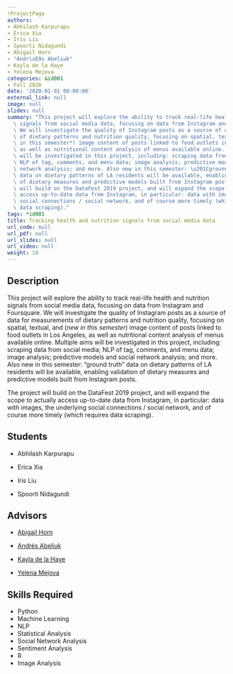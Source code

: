 ```yaml
---
!ProjectPage
authors:
- Abhilash Karpurapu
- Erica Xia
- Iris Liu
- Spoorti Nidagundi
- Abigail Horn
- "Andr\xE9s Abeliuk"
- Kayla de la Haye
- Yelena Mejova
categories: &id001
- Fall 2020
date: '2020-01-01 00:00:00'
external_link: null
image: null
slides: null
summary: "This project will explore the ability to track real-life health and nutrition\
  \ signals from social media data, focusing on data from Instagram and Foursquare.\
  \ We will investigate the quality of Instagram posts as a source of data for measurements\
  \ of dietary patterns and nutrition quality, focusing on spatial, textual, and (*new\
  \ in this semester*) image content of posts linked to food outlets in Los Angeles,\
  \ as well as nutritional content analysis of menus available online. Multiple aims\
  \ will be investigated in this project, including: scraping data from social media;\
  \ NLP of tag, comments, and menu data; image analysis; predictive models and social\
  \ network analysis; and more. Also new in this semester: \u201Cground truth\u201D\
  \ data on dietary patterns of LA residents will be available, enabling validation\
  \ of dietary measures and predictive models built from Instagram posts.\n\nThe project\
  \ will build on the DataFest 2019 project, and will expand the scope to actually\
  \ access up-to-date data from Instagram, in particular: data with images, the underlying\
  \ social connections / social network, and of course more timely (which requires\
  \ data scraping)."
tags: *id001
title: Tracking health and nutrition signals from social media data
url_code: null
url_pdf: null
url_slides: null
url_video: null
weight: 10
---
```

## Description

This project will explore the ability to track real-life health and nutrition signals from social media data, focusing on data from Instagram and Foursquare. We will investigate the quality of Instagram posts as a source of data for measurements of dietary patterns and nutrition quality, focusing on spatial, textual, and (*new in this semester*) image content of posts linked to food outlets in Los Angeles, as well as nutritional content analysis of menus available online. Multiple aims will be investigated in this project, including: scraping data from social media; NLP of tag, comments, and menu data; image analysis; predictive models and social network analysis; and more. Also new in this semester: “ground truth” data on dietary patterns of LA residents will be available, enabling validation of dietary measures and predictive models built from Instagram posts.

The project will build on the DataFest 2019 project, and will expand the scope to actually access up-to-date data from Instagram, in particular: data with images, the underlying social connections / social network, and of course more timely (which requires data scraping).





## Students

* Abhilash Karpurapu

* Erica Xia

* Iris Liu

* Spoorti Nidagundi

## Advisors

* [Abigail Horn](../../../author/abigail-horn)

* [Andrés Abeliuk](../../../author/andrés-abeliuk)

* [Kayla de la Haye](../../../author/kayla-delahaye)

* [Yelena Mejova](../../../author/yelena-mejova)

## Skills Required


* Python
* Machine Learning
* NLP
* Statistical Analysis
* Social Network Analysis
* Sentiment Analysis
* R
* Image Analysis